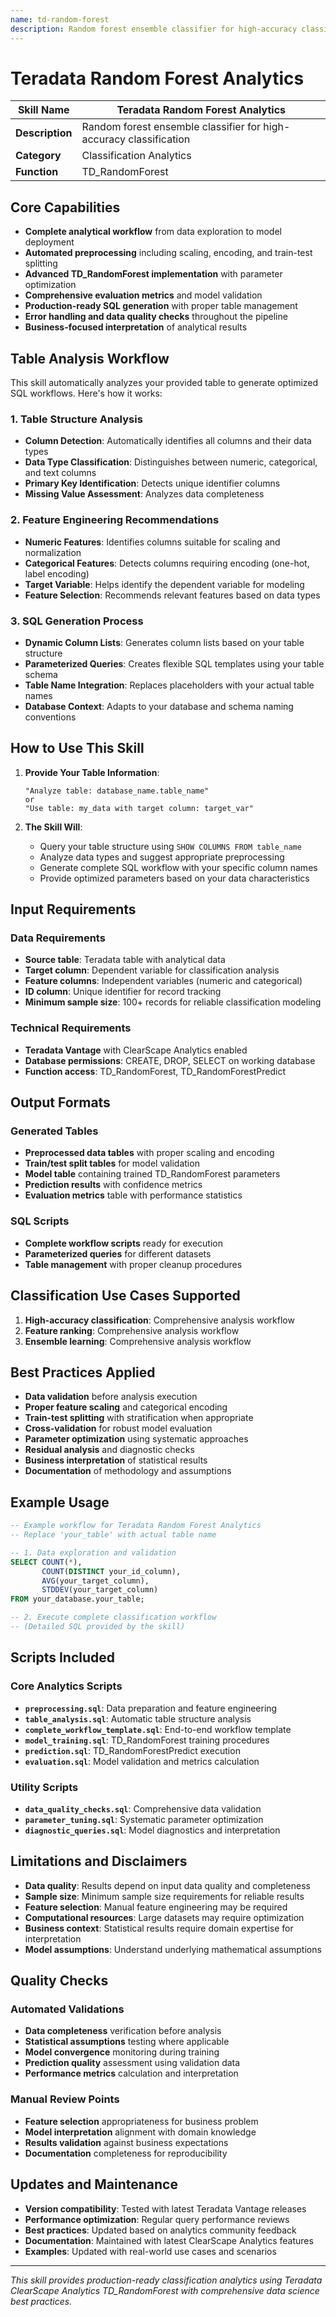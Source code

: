 ```yaml
---
name: td-random-forest
description: Random forest ensemble classifier for high-accuracy classification
---
```


# Teradata Random Forest Analytics

| **Skill Name** | Teradata Random Forest Analytics |
|----------------|--------------|
| **Description** | Random forest ensemble classifier for high-accuracy classification |
| **Category** | Classification Analytics |
| **Function** | TD_RandomForest |

## Core Capabilities

- **Complete analytical workflow** from data exploration to model deployment
- **Automated preprocessing** including scaling, encoding, and train-test splitting
- **Advanced TD_RandomForest implementation** with parameter optimization
- **Comprehensive evaluation metrics** and model validation
- **Production-ready SQL generation** with proper table management
- **Error handling and data quality checks** throughout the pipeline
- **Business-focused interpretation** of analytical results

## Table Analysis Workflow

This skill automatically analyzes your provided table to generate optimized SQL workflows. Here's how it works:

### 1. Table Structure Analysis
- **Column Detection**: Automatically identifies all columns and their data types
- **Data Type Classification**: Distinguishes between numeric, categorical, and text columns
- **Primary Key Identification**: Detects unique identifier columns
- **Missing Value Assessment**: Analyzes data completeness

### 2. Feature Engineering Recommendations
- **Numeric Features**: Identifies columns suitable for scaling and normalization
- **Categorical Features**: Detects columns requiring encoding (one-hot, label encoding)
- **Target Variable**: Helps identify the dependent variable for modeling
- **Feature Selection**: Recommends relevant features based on data types

### 3. SQL Generation Process
- **Dynamic Column Lists**: Generates column lists based on your table structure
- **Parameterized Queries**: Creates flexible SQL templates using your table schema
- **Table Name Integration**: Replaces placeholders with your actual table names
- **Database Context**: Adapts to your database and schema naming conventions

## How to Use This Skill

1. **Provide Your Table Information**:
   ```
   "Analyze table: database_name.table_name"
   or
   "Use table: my_data with target column: target_var"
   ```

2. **The Skill Will**:
   - Query your table structure using `SHOW COLUMNS FROM table_name`
   - Analyze data types and suggest appropriate preprocessing
   - Generate complete SQL workflow with your specific column names
   - Provide optimized parameters based on your data characteristics

## Input Requirements

### Data Requirements
- **Source table**: Teradata table with analytical data
- **Target column**: Dependent variable for classification analysis
- **Feature columns**: Independent variables (numeric and categorical)
- **ID column**: Unique identifier for record tracking
- **Minimum sample size**: 100+ records for reliable classification modeling

### Technical Requirements
- **Teradata Vantage** with ClearScape Analytics enabled
- **Database permissions**: CREATE, DROP, SELECT on working database
- **Function access**: TD_RandomForest, TD_RandomForestPredict

## Output Formats

### Generated Tables
- **Preprocessed data tables** with proper scaling and encoding
- **Train/test split tables** for model validation
- **Model table** containing trained TD_RandomForest parameters
- **Prediction results** with confidence metrics
- **Evaluation metrics** table with performance statistics

### SQL Scripts
- **Complete workflow scripts** ready for execution
- **Parameterized queries** for different datasets
- **Table management** with proper cleanup procedures

## Classification Use Cases Supported

1. **High-accuracy classification**: Comprehensive analysis workflow
2. **Feature ranking**: Comprehensive analysis workflow
3. **Ensemble learning**: Comprehensive analysis workflow

## Best Practices Applied

- **Data validation** before analysis execution
- **Proper feature scaling** and categorical encoding
- **Train-test splitting** with stratification when appropriate
- **Cross-validation** for robust model evaluation
- **Parameter optimization** using systematic approaches
- **Residual analysis** and diagnostic checks
- **Business interpretation** of statistical results
- **Documentation** of methodology and assumptions

## Example Usage

```sql
-- Example workflow for Teradata Random Forest Analytics
-- Replace 'your_table' with actual table name

-- 1. Data exploration and validation
SELECT COUNT(*),
       COUNT(DISTINCT your_id_column),
       AVG(your_target_column),
       STDDEV(your_target_column)
FROM your_database.your_table;

-- 2. Execute complete classification workflow
-- (Detailed SQL provided by the skill)
```

## Scripts Included

### Core Analytics Scripts
- **`preprocessing.sql`**: Data preparation and feature engineering
- **`table_analysis.sql`**: Automatic table structure analysis
- **`complete_workflow_template.sql`**: End-to-end workflow template
- **`model_training.sql`**: TD_RandomForest training procedures
- **`prediction.sql`**: TD_RandomForestPredict execution
- **`evaluation.sql`**: Model validation and metrics calculation

### Utility Scripts
- **`data_quality_checks.sql`**: Comprehensive data validation
- **`parameter_tuning.sql`**: Systematic parameter optimization
- **`diagnostic_queries.sql`**: Model diagnostics and interpretation

## Limitations and Disclaimers

- **Data quality**: Results depend on input data quality and completeness
- **Sample size**: Minimum sample size requirements for reliable results
- **Feature selection**: Manual feature engineering may be required
- **Computational resources**: Large datasets may require optimization
- **Business context**: Statistical results require domain expertise for interpretation
- **Model assumptions**: Understand underlying mathematical assumptions

## Quality Checks

### Automated Validations
- **Data completeness** verification before analysis
- **Statistical assumptions** testing where applicable
- **Model convergence** monitoring during training
- **Prediction quality** assessment using validation data
- **Performance metrics** calculation and interpretation

### Manual Review Points
- **Feature selection** appropriateness for business problem
- **Model interpretation** alignment with domain knowledge
- **Results validation** against business expectations
- **Documentation** completeness for reproducibility

## Updates and Maintenance

- **Version compatibility**: Tested with latest Teradata Vantage releases
- **Performance optimization**: Regular query performance reviews
- **Best practices**: Updated based on analytics community feedback
- **Documentation**: Maintained with latest ClearScape Analytics features
- **Examples**: Updated with real-world use cases and scenarios

---

*This skill provides production-ready classification analytics using Teradata ClearScape Analytics TD_RandomForest with comprehensive data science best practices.*
